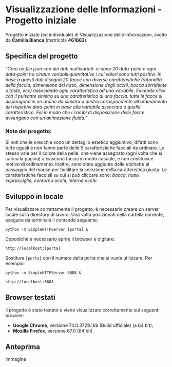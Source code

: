 # Visualizzazione delle Informazioni - Progetto iniziale
Progetto iniziale (ed individuale) di Visualizzazione delle Informazioni, svolto da **Camilla Bianca** (matricola **461663**).

## Specifica del progetto
"*Crea un file json con dei dati multivariati: ci sono 20 data-point e ogni data-point ha cinque variabili quantitative i cui valori sono tutti positivi. In base a questi dati disegna 20 facce con diverse caratteristiche (rotondità della faccia, dimensione del naso, dimensione degli occhi, bocca sorridente o triste, ecc) associando ogni caratteristica ad una variabile. Facendo click con il pulsante sinistro su una caratteristica di una faccia, tutte le facce si dispongono in un ordine da sinistra a destra corrispondente all'ordinamento dei rispettivi data-point in base alla variabile associata a quella caratteristica. Fai in modo che i cambi di disposizione delle facce avvengano con un'animazione fluida.*"

### Note del progetto:
Si noti che le orecchie sono un dettaglio estetico aggiuntivo, difatti sono tutte uguali e non fanno parte delle 5 caratteristiche facciali da ordinare. Lo stesso vale per il colore della pelle, che viene assegnato (ogni volta che si carica la pagina) a ciascuna faccia in modo casuale, e non costituisce motivo di ordinamento. Inoltre, sono state aggiunte delle etichette al passaggio del mouse per facilitare la selezione della caratteristica giusta.
Le caratteristiche facciali su cui si può cliccare sono: *bocca, naso, sopracciglia, contorno occhi, interno occhi.*

## Sviluppo in locale
Per visualizzare correttamente il progetto, è necessario creare un server locale sulla directory di lavoro. Una volta posizionati nella cartella corrente, eseguire da terminale il comando seguente:
```
python -m SimpleHTTPServer [porta] &
```
Dopodiché è necessario aprire il browser e digitare:
```
http://localhost:[porta]
```
Sostiture ```[porta]``` con il numero della porta che si vuole utilizzare. Per esempio:
```
python -m SimpleHTTPServer 8888 &

http://localhost:8888
```

## Browser testati
Il progetto è stato testato e viene visualizzato correttamente sui seguenti browser:
- **Google Chrome**, versione 74.0.3729.169 (Build ufficiale) (a 64 bit);
- **Mozilla Firefox**, versione 67.0 (64 bit).

## Anteprima
Immagine

